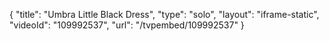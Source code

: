 {
    "title": "Umbra Little Black Dress",
    "type": "solo",
    "layout": "iframe-static",
    "videoId": "109992537",
    "url": "\/tvpembed\/109992537"
}